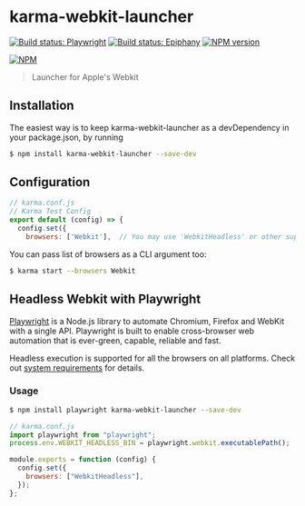 # karma-webkit-launcher

[![Build status: Playwright](https://github.com/google/karma-webkit-launcher/actions/workflows/playwright_tests.yml/badge.svg)](https://github.com/google/karma-webkit-launcher/actions/workflows/playwright_tests.yml)
[![Build status: Epiphany](https://github.com/google/karma-webkit-launcher/actions/workflows/epiphany_tests.yml/badge.svg)](https://github.com/google/karma-webkit-launcher/actions/workflows/epiphany_tests.yml)
[![NPM version](https://img.shields.io/npm/v/karma-webkit-launcher.svg)](https://www.npmjs.org/package/karma-webkit-launcher)

[![NPM](https://nodei.co/npm/karma-webkit-launcher.png?downloads=true&downloadRank=true)](https://nodei.co/npm/karma-webkit-launcher/)

> Launcher for Apple's Webkit

## Installation

The easiest way is to keep karma-webkit-launcher as a devDependency in your package.json, by running

```bash
$ npm install karma-webkit-launcher --save-dev
```

## Configuration

```js
// karma.conf.js
// Karma Test Config
export default (config) => {
  config.set({
    browsers: ['Webkit'],  // You may use 'WebkitHeadless' or other supported browser
```

You can pass list of browsers as a CLI argument too:

```bash
$ karma start --browsers Webkit
```

## Headless Webkit with Playwright

[Playwright](https://github.com/microsoft/playwright) is a Node.js library to automate Chromium, Firefox and WebKit with a single API. Playwright is built to enable cross-browser web automation that is ever-green, capable, reliable and fast.

Headless execution is supported for all the browsers on all platforms. Check out [system requirements](https://playwright.dev/docs/intro/#system-requirements) for details.

### Usage

```bash
$ npm install playwright karma-webkit-launcher --save-dev
```

```js
// karma.conf.js
import playwright from "playwright";
process.env.WEBKIT_HEADLESS_BIN = playwright.webkit.executablePath();

module.exports = function (config) {
  config.set({
    browsers: ["WebkitHeadless"],
  });
};
```
